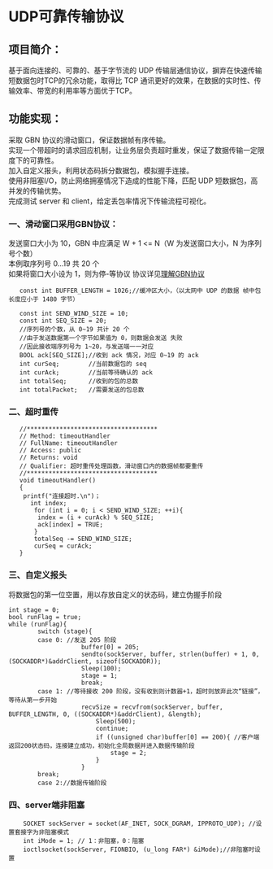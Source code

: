 # UDP可靠传输协议
## 项目简介：
基于面向连接的、可靠的、基于字节流的 UDP 传输层通信协议，摒弃在快速传输短数据包时TCP的冗余功能，取得比 TCP 通讯更好的效果，在数据的实时性、传输效率、带宽的利用率等方面优于TCP。
## 功能实现：
   采取 GBN 协议的滑动窗口，保证数据帧有序传输。  
   实现一个带超时的请求回应机制，让业务层负责超时重发，保证了数据传输一定限度下的可靠性。  
   加入自定义报头，利用状态码拆分数据包，模拟握手连接。  
   使用非阻塞I/O，防止网络拥塞情况下造成的性能下降，匹配 UDP 短数据包，高并发的传输优势。  
   完成测试 server 和 client，给定丢包率情况下传输流程可视化。  

### 一、滑动窗口采用GBN协议：  
发送窗口大小为 10，GBN 中应满足 W + 1 <= N（W 为发送窗口大小，N 为序列号个数）  
本例取序列号 0...19 共 20 个   
如果将窗口大小设为 1，则为停-等协议
协议详见[理解GBN协议](https://blog.csdn.net/do_best_/article/details/79771841)
```
   const int BUFFER_LENGTH = 1026;//缓冲区大小，（以太网中 UDP 的数据 帧中包长度应小于 1480 字节） 
   
   const int SEND_WIND_SIZE = 10;
   const int SEQ_SIZE = 20;
   //序列号的个数，从 0~19 共计 20 个
   //由于发送数据第一个字节如果值为 0，则数据会发送 失败
   //因此接收端序列号为 1~20，与发送端一一对应 
   BOOL ack[SEQ_SIZE];//收到 ack 情况，对应 0~19 的 ack
   int curSeq;        //当前数据包的 seq
   int curAck;        //当前等待确认的 ack
   int totalSeq;      //收到的包的总数
   int totalPacket;   //需要发送的包总数
```  

### 二、超时重传  
```
   //************************************ 
   // Method: timeoutHandler 
   // FullName: timeoutHandler 
   // Access: public 
   // Returns: void 
   // Qualifier: 超时重传处理函数，滑动窗口内的数据帧都要重传 
   //************************************ 
   void timeoutHandler()
   {
   	printf("连接超时.\n")；
      int index;
	   for (int i = 0; i < SEND_WIND_SIZE; ++i){
	   	index = (i + curAck) % SEQ_SIZE;
	   	ack[index] = TRUE;
	   }
	   totalSeq -= SEND_WIND_SIZE;
	   curSeq = curAck;
   }  
```

### 三、自定义报头  
将数据包的第一位空置，用以存放自定义的状态码，建立伪握手阶段
```
int stage = 0;
bool runFlag = true;
while (runFlag){
		switch (stage){
		case 0: //发送 205 阶段
					buffer[0] = 205;
					sendto(sockServer, buffer, strlen(buffer) + 1, 0, (SOCKADDR*)&addrClient, sizeof(SOCKADDR));
					Sleep(100);
					stage = 1;
					break;
		case 1: //等待接收 200 阶段，没有收到则计数器+1，超时则放弃此次“链接”，等待从第一步开始
					recvSize = recvfrom(sockServer, buffer, BUFFER_LENGTH, 0, ((SOCKADDR*)&addrClient), &length);
						Sleep(500);
						continue;
						if ((unsigned char)buffer[0] == 200){ //客户端返回200状态码，连接建立成功，初始化全局数据并进入数据传输阶段
							stage = 2;
						}
					}
		break;
		case 2://数据传输阶段
```

### 四、server端非阻塞
```
	SOCKET sockServer = socket(AF_INET, SOCK_DGRAM, IPPROTO_UDP); //设置套接字为非阻塞模式
	int iMode = 1; // 1：非阻塞，0：阻塞
	ioctlsocket(sockServer, FIONBIO, (u_long FAR*) &iMode);//非阻塞时设置
```
